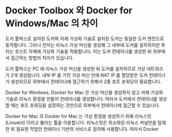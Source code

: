 # Docker Toolbox 와 Docker for Windows/Mac 의 차이

도커 툴박스로 설치된 도커와 자체 가상화 기술로 설치된 도커는 동일한 도커 엔진으로 동작합니다. 그러나 전자는 리눅스 가상 머신을 생성해 그 내부에 도커를 설치하지만 후자는 호스트 자체에 가상화 기술을 적용합니다. 이는 도커 컨테이너를 생성한 뒤 외부에서 접근하는 방법의 차이가 있습니다. 

도커 툴박스는 PC 에 리눅스 가상 머신을 생성한 뒤 도커를 설치하므로 가상 네트워크가 2개 생성됩니다. 내부 IP 를 가진 가상 머신 안에 NAT IP 를 할당받은 도커 컨테이너가 생성되므로 외부에서 컨테이너에 접근하기 위해서 2중 포트 포워딩이 필요합니다. 

Docker for Windows, Docker for Mac 은 가상 머신을 생성하지 않고 자체 가상화 기술로 리눅스 환경을 만들어 컨테이너를 생성합니다. 따라서 도커에서 컨테이너를 생성할 때는 포트 포워딩을 설정하는 것만으로 외부에서 컨테이너에 접근할 수 있습니다. 

Docker for Mac 과 Docker for Mac 는 가상 환경을 생성하기 위해 리눅스킷(Linuxkit) 이라고 불리는 툴을 이용합니다. 리눅스킷은 최소화된 리눅스 커널만을 탑재한 뒤 필요한 작업만 컨테이너 기반의 서비스로 정의해 사용합니다. 따라서 Docker
<!--stackedit_data:
eyJoaXN0b3J5IjpbLTExODQ4MDgwMDZdfQ==
-->